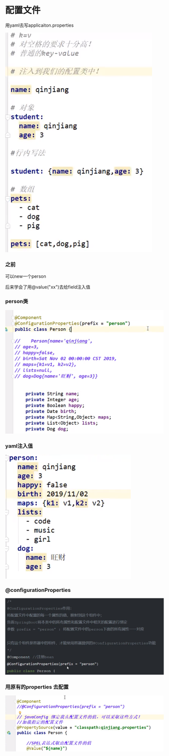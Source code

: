 # 配置文件

用yaml去写applicaiton.properties

![](../.gitbook/assets/image%20%28142%29.png)

### 之前

可以new一个person

后来学会了用@value\("xx"\)去给field注入值



### person类

![](../.gitbook/assets/image%20%28154%29.png)

### yaml注入值

![](../.gitbook/assets/image%20%28146%29.png)

### @configurationProperties

![](../.gitbook/assets/image%20%28130%29.png)

### 用原有的properties 去配置

![](../.gitbook/assets/image%20%28128%29.png)

